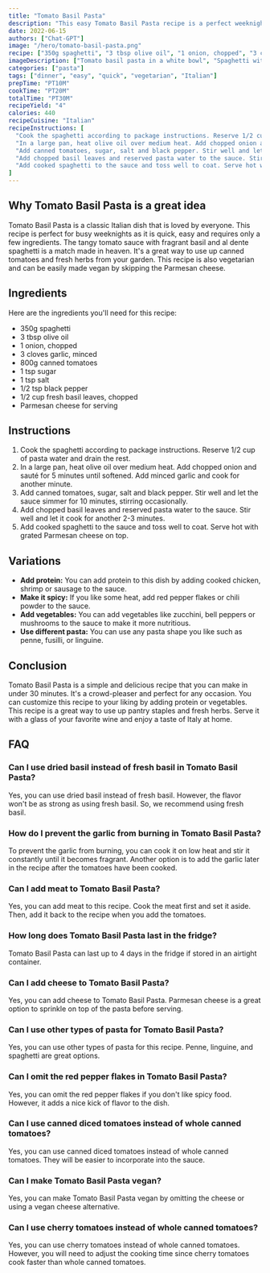 ```yaml
---
title: "Tomato Basil Pasta"
description: "This easy Tomato Basil Pasta recipe is a perfect weeknight dinner. It's simple, flavorful and comes together in just 30 minutes!"
date: 2022-06-15
authors: ["Chat-GPT"]
image: "/hero/tomato-basil-pasta.png"
recipe: ["350g spaghetti", "3 tbsp olive oil", "1 onion, chopped", "3 cloves garlic, minced", "800g canned tomatoes", "1 tsp sugar", "1 tsp salt", "1/2 tsp black pepper", "1/2 cup fresh basil leaves, chopped", "Parmesan cheese for serving"]
imageDescription: ["Tomato basil pasta in a white bowl", "Spaghetti with tomato sauce", "Tomato basil pasta with Parmesan cheese", "Tomato basil pasta on a plate"]
categories: ["pasta"]
tags: ["dinner", "easy", "quick", "vegetarian", "Italian"]
prepTime: "PT10M"
cookTime: "PT20M"
totalTime: "PT30M"
recipeYield: "4"
calories: 440
recipeCuisine: "Italian"
recipeInstructions: [
  "Cook the spaghetti according to package instructions. Reserve 1/2 cup of pasta water and drain the rest.",
  "In a large pan, heat olive oil over medium heat. Add chopped onion and sauté for 5 minutes until softened. Add minced garlic and cook for another minute.",
  "Add canned tomatoes, sugar, salt and black pepper. Stir well and let the sauce simmer for 10 minutes, stirring occasionally.",
  "Add chopped basil leaves and reserved pasta water to the sauce. Stir well and let it cook for another 2-3 minutes.",
  "Add cooked spaghetti to the sauce and toss well to coat. Serve hot with grated Parmesan cheese on top."
]
---
```


## Why Tomato Basil Pasta is a great idea

Tomato Basil Pasta is a classic Italian dish that is loved by everyone. This recipe is perfect for busy weeknights as it is quick, easy and requires only a few ingredients. The tangy tomato sauce with fragrant basil and al dente spaghetti is a match made in heaven. It's a great way to use up canned tomatoes and fresh herbs from your garden. This recipe is also vegetarian and can be easily made vegan by skipping the Parmesan cheese. 

## Ingredients

Here are the ingredients you'll need for this recipe:
- 350g spaghetti
- 3 tbsp olive oil
- 1 onion, chopped
- 3 cloves garlic, minced
- 800g canned tomatoes
- 1 tsp sugar
- 1 tsp salt
- 1/2 tsp black pepper
- 1/2 cup fresh basil leaves, chopped
- Parmesan cheese for serving

## Instructions

1. Cook the spaghetti according to package instructions. Reserve 1/2 cup of pasta water and drain the rest.
2. In a large pan, heat olive oil over medium heat. Add chopped onion and sauté for 5 minutes until softened. Add minced garlic and cook for another minute.
3. Add canned tomatoes, sugar, salt and black pepper. Stir well and let the sauce simmer for 10 minutes, stirring occasionally.
4. Add chopped basil leaves and reserved pasta water to the sauce. Stir well and let it cook for another 2-3 minutes.
5. Add cooked spaghetti to the sauce and toss well to coat. Serve hot with grated Parmesan cheese on top.

## Variations

- **Add protein:** You can add protein to this dish by adding cooked chicken, shrimp or sausage to the sauce.
- **Make it spicy:** If you like some heat, add red pepper flakes or chili powder to the sauce.
- **Add vegetables:** You can add vegetables like zucchini, bell peppers or mushrooms to the sauce to make it more nutritious.
- **Use different pasta:** You can use any pasta shape you like such as penne, fusilli, or linguine.

## Conclusion

Tomato Basil Pasta is a simple and delicious recipe that you can make in under 30 minutes. It's a crowd-pleaser and perfect for any occasion. You can customize this recipe to your liking by adding protein or vegetables. This recipe is a great way to use up pantry staples and fresh herbs. Serve it with a glass of your favorite wine and enjoy a taste of Italy at home.

## FAQ

### Can I use dried basil instead of fresh basil in Tomato Basil Pasta?

Yes, you can use dried basil instead of fresh basil. However, the flavor won't be as strong as using fresh basil. So, we recommend using fresh basil.

### How do I prevent the garlic from burning in Tomato Basil Pasta?

To prevent the garlic from burning, you can cook it on low heat and stir it constantly until it becomes fragrant. Another option is to add the garlic later in the recipe after the tomatoes have been cooked.

### Can I add meat to Tomato Basil Pasta?

Yes, you can add meat to this recipe. Cook the meat first and set it aside. Then, add it back to the recipe when you add the tomatoes.

### How long does Tomato Basil Pasta last in the fridge?

Tomato Basil Pasta can last up to 4 days in the fridge if stored in an airtight container.

### Can I add cheese to Tomato Basil Pasta?

Yes, you can add cheese to Tomato Basil Pasta. Parmesan cheese is a great option to sprinkle on top of the pasta before serving.

### Can I use other types of pasta for Tomato Basil Pasta?

Yes, you can use other types of pasta for this recipe. Penne, linguine, and spaghetti are great options.

### Can I omit the red pepper flakes in Tomato Basil Pasta?

Yes, you can omit the red pepper flakes if you don't like spicy food. However, it adds a nice kick of flavor to the dish.

### Can I use canned diced tomatoes instead of whole canned tomatoes?

Yes, you can use canned diced tomatoes instead of whole canned tomatoes. They will be easier to incorporate into the sauce.

### Can I make Tomato Basil Pasta vegan?

Yes, you can make Tomato Basil Pasta vegan by omitting the cheese or using a vegan cheese alternative.

### Can I use cherry tomatoes instead of whole canned tomatoes?

Yes, you can use cherry tomatoes instead of whole canned tomatoes. However, you will need to adjust the cooking time since cherry tomatoes cook faster than whole canned tomatoes.